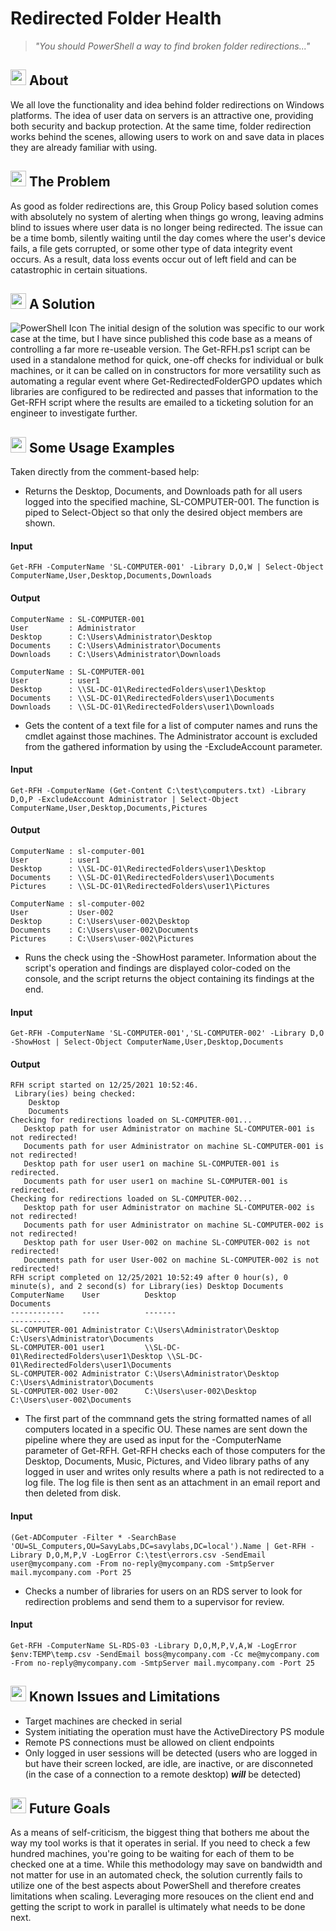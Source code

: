 # Redirected Folder Health

> _"You should PowerShell a way to find broken folder redirections..."_

## <img src="https://raw.githubusercontent.com/drummermanrob20/Misc/main/resources/shell.prompt.icon2.png" width="25"/> About
We all love the functionality and idea behind folder redirections on Windows platforms.  The idea of user data on servers is an attractive one, providing both security and backup protection.  At the same time, folder redirection works behind the scenes, allowing users to work on and save data in places they are already familiar with using.

## <img src="https://raw.githubusercontent.com/drummermanrob20/Misc/main/resources/shell.prompt.icon2.png" width="25"/> The Problem
As good as folder redirections are, this Group Policy based solution comes with absolutely no system of alerting when things go wrong, leaving admins blind to issues where user data is no longer being redirected.  The issue can be a time bomb, silently waiting until the day comes where the user's device fails, a file gets corrupted, or some other type of data integrity event occurs.  As a result, data loss events occur out of left field and can be catastrophic in certain situations.

## <img src="https://raw.githubusercontent.com/drummermanrob20/Misc/main/resources/shell.prompt.icon2.png" width="25"/> A Solution
![PowerShell Icon](https://raw.githubusercontent.com/drummermanrob20/Misc/main/resources/PowerShell_Core_6.0_icon.png)
The initial design of the solution was specific to our work case at the time, but I have since published this code base as a means of controlling a far more re-useable version.  The Get-RFH.ps1 script can be used in a standalone method for quick, one-off checks for individual or bulk machines, or it can be called on in constructors for more versatility such as automating a regular event where Get-RedirectedFolderGPO updates which libraries are configured to be redirected and passes that information to the Get-RFH script where the results are emailed to a ticketing solution for an engineer to investigate further.

## <img src="https://raw.githubusercontent.com/drummermanrob20/Misc/main/resources/shell.prompt.icon2.png" width="25"/> Some Usage Examples
Taken directly from the comment-based help:

- Returns the Desktop, Documents, and Downloads path for all users logged into the specified machine, SL-COMPUTER-001.  The function is piped to Select-Object so that only the desired object members are shown.

#### Input
```
Get-RFH -ComputerName 'SL-COMPUTER-001' -Library D,O,W | Select-Object ComputerName,User,Desktop,Documents,Downloads
```

#### Output
```
ComputerName : SL-COMPUTER-001
User         : Administrator
Desktop      : C:\Users\Administrator\Desktop
Documents    : C:\Users\Administrator\Documents
Downloads    : C:\Users\Administrator\Downloads

ComputerName : SL-COMPUTER-001
User         : user1
Desktop      : \\SL-DC-01\RedirectedFolders\user1\Desktop
Documents    : \\SL-DC-01\RedirectedFolders\user1\Documents
Downloads    : \\SL-DC-01\RedirectedFolders\user1\Downloads
```

- Gets the content of a text file for a list of computer names and runs the cmdlet against those machines.  The Administrator account is excluded from the gathered information by using the -ExcludeAccount parameter.

#### Input
```
Get-RFH -ComputerName (Get-Content C:\test\computers.txt) -Library D,O,P -ExcludeAccount Administrator | Select-Object ComputerName,User,Desktop,Documents,Pictures
```

#### Output
```
ComputerName : sl-computer-001
User         : user1
Desktop      : \\SL-DC-01\RedirectedFolders\user1\Desktop
Documents    : \\SL-DC-01\RedirectedFolders\user1\Documents
Pictures     : \\SL-DC-01\RedirectedFolders\user1\Pictures

ComputerName : sl-computer-002
User         : User-002
Desktop      : C:\Users\user-002\Desktop
Documents    : C:\Users\user-002\Documents
Pictures     : C:\Users\user-002\Pictures
```

- Runs the check using the -ShowHost parameter.  Information about the script's operation and findings are displayed color-coded on the console, and the script returns the object containing its findings at the end.

#### Input
```
Get-RFH -ComputerName 'SL-COMPUTER-001','SL-COMPUTER-002' -Library D,O -ShowHost | Select-Object ComputerName,User,Desktop,Documents
```

#### Output
```
RFH script started on 12/25/2021 10:52:46.
 Library(ies) being checked:
    Desktop
    Documents
Checking for redirections loaded on SL-COMPUTER-001...
   Desktop path for user Administrator on machine SL-COMPUTER-001 is not redirected!
   Documents path for user Administrator on machine SL-COMPUTER-001 is not redirected!
   Desktop path for user user1 on machine SL-COMPUTER-001 is redirected.
   Documents path for user user1 on machine SL-COMPUTER-001 is redirected.
Checking for redirections loaded on SL-COMPUTER-002...
   Desktop path for user Administrator on machine SL-COMPUTER-002 is not redirected!
   Documents path for user Administrator on machine SL-COMPUTER-002 is not redirected!
   Desktop path for user User-002 on machine SL-COMPUTER-002 is not redirected!
   Documents path for user User-002 on machine SL-COMPUTER-002 is not redirected!
RFH script completed on 12/25/2021 10:52:49 after 0 hour(s), 0 minute(s), and 2 second(s) for Library(ies) Desktop Documents
ComputerName    User          Desktop                                    Documents
------------    ----          -------                                    ---------
SL-COMPUTER-001 Administrator C:\Users\Administrator\Desktop             C:\Users\Administrator\Documents
SL-COMPUTER-001 user1         \\SL-DC-01\RedirectedFolders\user1\Desktop \\SL-DC-01\RedirectedFolders\user1\Documents
SL-COMPUTER-002 Administrator C:\Users\Administrator\Desktop             C:\Users\Administrator\Documents
SL-COMPUTER-002 User-002      C:\Users\user-002\Desktop                  C:\Users\user-002\Documents
```

-  The first part of the commnand gets the string formatted names of all computers located in a specific OU.  These names are sent down the pipeline where they are used as input for the -ComputerName parameter of Get-RFH.  Get-RFH checks each of those computers for the Desktop, Documents, Music, Pictures, and Video library paths of any logged in user and writes only results where a path is not redirected to a log file.  The log file is then sent as an attachment in an email report and then deleted from disk.

#### Input
```
(Get-ADComputer -Filter * -SearchBase 'OU=SL_Computers,OU=SavyLabs,DC=savylabs,DC=local').Name | Get-RFH -Library D,O,M,P,V -LogError C:\test\errors.csv -SendEmail user@mycompany.com -From no-reply@mycompany.com -SmtpServer mail.mycompany.com -Port 25
```

- Checks a number of libraries for users on an RDS server to look for redirection problems and send them to a supervisor for review.

#### Input
```
Get-RFH -ComputerName SL-RDS-03 -Library D,O,M,P,V,A,W -LogError $env:TEMP\temp.csv -SendEmail boss@mycompany.com -Cc me@mycompany.com -From no-reply@mycompany.com -SmtpServer mail.mycompany.com -Port 25
```

## <img src="https://raw.githubusercontent.com/drummermanrob20/Misc/main/resources/shell.prompt.icon2.png" width="25"/> Known Issues and Limitations
- Target machines are checked in serial
- System initiating the operation must have the ActiveDirectory PS module
- Remote PS connections must be allowed on client endpoints
- Only logged in user sessions will be detected (users who are logged in but have their screen locked, are idle, are inactive, or are disconneted (in the case of a connection to a remote desktop) **_will_** be detected)

## <img src="https://raw.githubusercontent.com/drummermanrob20/Misc/main/resources/shell.prompt.icon2.png" width="25"/> Future Goals
As a means of self-criticism, the biggest thing that bothers me about the way my tool works is that it operates in serial.  If you need to check a few hundred machines, you're going to be waiting for each of them to be checked one at a time.  While this methodology may save on bandwidth and not matter for use in an automated check, the solution currently fails to utilize one of the best aspects about PowerShell and therefore creates limitations when scaling.  Leveraging more resouces on the client end and getting the script to work in parallel is ultimately what needs to be done next.